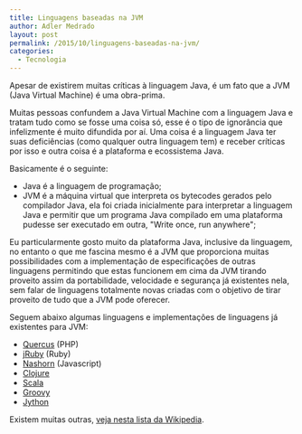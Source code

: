```yaml
---
title: Linguagens baseadas na JVM
author: Adler Medrado
layout: post
permalink: /2015/10/linguagens-baseadas-na-jvm/
categories:
  - Tecnologia
---
```


Apesar de existirem muitas críticas à linguagem Java, é um fato que a JVM (Java Virtual Machine) é uma obra-prima. 

Muitas pessoas confundem a Java Virtual Machine com a linguagem Java e tratam tudo como se fosse uma coisa só, esse é o tipo de ignorância que infelizmente é muito difundida por aí. Uma coisa é a linguagem Java ter suas deficiências (como qualquer outra linguagem tem) e receber críticas por isso e outra coisa é a plataforma e ecossistema Java.

Basicamente é o seguinte:

* Java é a linguagem de programação;
* JVM é a máquina virtual que interpreta os bytecodes gerados pelo compilador Java, ela foi criada inicialmente para interpretar a linguagem Java e permitir que um programa Java compilado em uma plataforma pudesse ser executado em outra, "Write once, run anywhere";

Eu particularmente gosto muito da plataforma Java, inclusive da linguagem, no entanto o que me fascina mesmo é a JVM que proporciona muitas possibilidades com a implementação de especificações de outras linguagens permitindo que estas funcionem em cima da JVM tirando proveito assim da portabilidade, velocidade e segurança já existentes nela, sem falar de linguagens totalmente novas criadas com o objetivo de tirar proveito de tudo que a JVM pode oferecer.

Seguem abaixo algumas linguagens e implementações de linguagens já existentes para JVM:

* [Quercus](http://quercus.caucho.com) (PHP)
* [jRuby](http://jruby.org) (Ruby)
* [Nashorn](http://openjdk.java.net/projects/nashorn/) (Javascript)
* [Clojure](http://clojure.org)
* [Scala](http://www.scala-lang.org) 
* [Groovy](http://www.groovy-lang.org)
* [Jython](https://wiki.python.org/jython/)

Existem muitas outras, [veja nesta lista da Wikipedia](https://en.wikipedia.org/wiki/List_of_JVM_languages).
